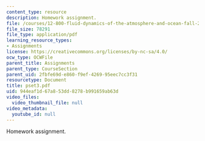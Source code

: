 ```yaml
---
content_type: resource
description: Homework assignment.
file: /courses/12-800-fluid-dynamics-of-the-atmosphere-and-ocean-fall-2004/944eaf1d67a853dd8278b991659ab63d_pset3.pdf
file_size: 78291
file_type: application/pdf
learning_resource_types:
- Assignments
license: https://creativecommons.org/licenses/by-nc-sa/4.0/
ocw_type: OCWFile
parent_title: Assignments
parent_type: CourseSection
parent_uid: 2fbfe69d-e860-f9ef-4269-95eec7cc3f31
resourcetype: Document
title: pset3.pdf
uid: 944eaf1d-67a8-53dd-8278-b991659ab63d
video_files:
  video_thumbnail_file: null
video_metadata:
  youtube_id: null
---
```

Homework assignment.